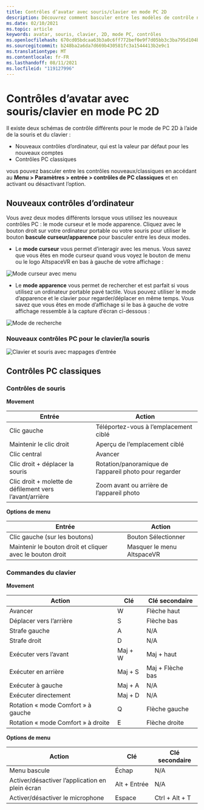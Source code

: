 ```yaml
---
title: Contrôles d’avatar avec souris/clavier en mode PC 2D
description: Découvrez comment basculer entre les modèles de contrôle nouveaux et classiques pour déplacer vos avatars à l’aide de la souris et du clavier en mode PC 2D.
ms.date: 02/10/2021
ms.topic: article
keywords: avatar, souris, clavier, 2D, mode PC, contrôles
ms.openlocfilehash: 670cd05bdcaa63b3a0c6ff772bef0e9f7d05bb3c3ba795d104bf5d857401a848
ms.sourcegitcommit: b248ba2a6da7d669b430581fc3a1544413b2e9c1
ms.translationtype: MT
ms.contentlocale: fr-FR
ms.lasthandoff: 08/11/2021
ms.locfileid: "119127996"
---
```

# <a name="avatar-controls-with-mousekeyboard-in-2d-pc-mode"></a>Contrôles d’avatar avec souris/clavier en mode PC 2D

Il existe deux schémas de contrôle différents pour le mode de PC 2D à l’aide de la souris et du clavier :
* Nouveaux contrôles d’ordinateur, qui est la valeur par défaut pour les nouveaux comptes
* Contrôles PC classiques

vous pouvez basculer entre les contrôles nouveaux/classiques en accédant au **Menu > Paramètres > entrée > contrôles de PC classiques** et en activant ou désactivant l’option.

## <a name="new-pc-controls"></a>Nouveaux contrôles d’ordinateur

Vous avez deux modes différents lorsque vous utilisez les nouveaux contrôles PC : le mode curseur et le mode apparence. Cliquez avec le bouton droit sur votre ordinateur portable ou votre souris pour utiliser le bouton **bascule curseur/apparence** pour basculer entre les deux modes.

* Le **mode curseur** vous permet d’interagir avec les menus. Vous savez que vous êtes en mode curseur quand vous voyez le bouton de menu ou le logo AltspaceVR en bas à gauche de votre affichage :

![Mode curseur avec menu](images/avatar-controls-img-01.png)

* Le **mode apparence** vous permet de rechercher et est parfait si vous utilisez un ordinateur portable pavé tactile. Vous pouvez utiliser le mode d’apparence et le clavier pour regarder/déplacer en même temps. Vous savez que vous êtes en mode d’affichage si le bas à gauche de votre affichage ressemble à la capture d’écran ci-dessous :

![Mode de recherche](images/avatar-controls-img-02.png)

### <a name="new-pc-controls-for-keyboard--mouse"></a>Nouveaux contrôles PC pour le clavier/la souris

![Clavier et souris avec mappages d’entrée](images/avatar-controls-img-03.png)

## <a name="classic-pc-controls"></a>Contrôles PC classiques 

### <a name="mouse-controls"></a>Contrôles de souris

**Movement**

| Entrée | Action |
|---|---|
| Clic gauche | Téléportez-vous à l’emplacement ciblé |
| Maintenir le clic droit | Aperçu de l’emplacement ciblé |
| Clic central | Avancer |
| Clic droit + déplacer la souris | Rotation/panoramique de l’appareil photo pour regarder |
| Clic droit + molette de défilement vers l’avant/arrière | Zoom avant ou arrière de l’appareil photo |

**Options de menu**

| Entrée | Action |
|---|---|
| Clic gauche (sur les boutons) | Bouton Sélectionner |
| Maintenir le bouton droit et cliquer avec le bouton droit | Masquer le menu AltspaceVR |

### <a name="keyboard-controls"></a>Commandes du clavier

**Movement**

| Action | Clé | Clé secondaire |
|---|---|---|
| Avancer | W | Flèche haut |
| Déplacer vers l’arrière | S | Flèche bas |
| Strafe gauche | A | N/A |
| Strafe droit | D | N/A |
| Exécuter vers l’avant | Maj + W | Maj + haut |
| Exécuter en arrière | Maj + S | Maj + Flèche bas |
| Exécuter à gauche | Maj + A | N/A |
| Exécuter directement | Maj + D | N/A |
| Rotation « mode Comfort » à gauche | Q | Flèche gauche |
| Rotation « mode Comfort » à droite | E | Flèche droite |

**Options de menu**

| Action | Clé | Clé secondaire |
|---|---|---|
| Menu bascule | Échap | N/A |
| Activer/désactiver l’application en plein écran | Alt + Entrée | N/A |
| Activer/désactiver le microphone | Espace | Ctrl + Alt + T |